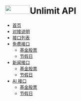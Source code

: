 
[//]: # (<img src="/api-doc/static/img/img.png" alt="Unlimit API WIKI Logo" style="width:50px; height:40px;">)
[//]: # (<img src="/api-doc/static/img/img.png" alt="Unlimit API WIKI Logo" style="width:50px; height:40px;">)
[//]: # (<img src="/api-doc/static/img/img.png" style="width:50px; height:40px;">)

# <img src="/api-doc/static/img/img.png" style="width:80px; height:28px;">Unlimit API
- [首页](/)
- [对接说明](start/)
- [接口列表](list/)
- [免费接口](free/)   
   * [基金股票](free/基金股票.md)
   * [节假日](free/节假日.md)
- [新闻接口](free/)
  * [基金股票](free/基金股票.md)
  * [节假日](free/节假日.md)
- [AI 接口](free/)
  * [基金股票](free/基金股票.md)
  * [节假日](free/节假日.md)